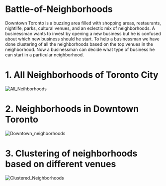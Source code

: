 # Battle-of-Neighborhoods
Downtown Toronto is a buzzing area filled with shopping areas, restaurants, nightlife, parks, cultural venues, and an eclectic mix of neighborhoods. A businessman wants to invest by opening a new business but he is confused about which new business should he start. To help a businessman we have done clustering of all the neighborhoods based on the top venues in the neighborhood. Now a businessman can decide what type of business he can start in a particular neighborhood.
# 1. All Neighborhoods of Toronto City
![All_Neihborhoods](https://user-images.githubusercontent.com/59040119/128589831-21d0e54a-8cf1-4a05-af3f-ea633d424c55.PNG)
# 2. Neighborhoods in Downtown Toronto
![Downtown_neighborhoods](https://user-images.githubusercontent.com/59040119/128589834-6a3b177c-7e6a-4a9d-8b8f-59deae933015.PNG)
# 3. Clustering of neighborhoods based on different venues
![Clustered_Neighborhoods](https://user-images.githubusercontent.com/59040119/128589836-b9d0e9a0-3905-4df3-972d-39123897f456.PNG)

